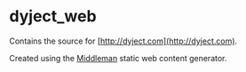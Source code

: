 dyject_web
==========

Contains the source for [http://dyject.com](http://dyject.com).

Created using the [Middleman](http://middlemanapp.com) static web content generator.